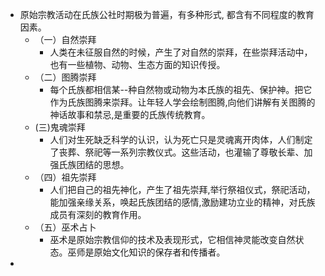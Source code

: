 - 原始宗教活动在氏族公社时期极为普遍，有多种形式, 都含有不同程度的教育因素。
	- （一）自然崇拜
		- 人类在未征服自然的时候，产生了对自然的崇拜，在些崇拜活动中，也有一些植物、动物、生态方面的知识传授。
	- （二）图腾崇拜
		- 每个氏族都相信某--种自然物或动物为本氏族的祖先、保护神。把它作为氏族图腾来崇拜。让年轻人学会绘制图腾,向他们讲解有关图腾的神话故事和禁忌,是重要的氏族传统教育。
	- (三)鬼魂崇拜
		- 人们对生死缺乏科学的认识，认为死亡只是灵魂离开肉体，人们制定了丧葬、祭祀等一系列宗教仪式。这些活动，也灌输了尊敬长辈、加强氏族团结的思想。
	- （四）祖先崇拜
		- 人们把自己的祖先神化，产生了祖先崇拜,举行祭祖仪式，祭祀活动，能加强亲缘关系，唤起氏族团结的感情,激励建功立业的精神，对氏族成员有深刻的教育作用。
	- （五）巫术占卜
		- 巫术是原始宗教信仰的技术及表现形式，它相信神灵能改变自然状态。巫师是原始文化知识的保存者和传播者。
-